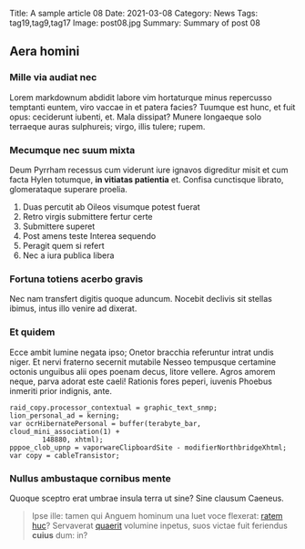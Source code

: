 Title: A sample article 08
Date: 2021-03-08
Category: News
Tags: tag19,tag9,tag17
Image: post08.jpg
Summary: Summary of post 08

## Aera homini

### Mille via audiat nec

Lorem markdownum abdidit labore vim hortaturque minus repercusso temptanti
euntem, viro vaccae in et patera facies? Tuumque est hunc, et fuit opus:
ceciderunt iubenti, et. Mala dissipat? Munere longaeque solo terraeque auras
sulphureis; virgo, illis tulere; rupem.

### Mecumque nec suum mixta

Deum Pyrrham recessus cum viderunt iure ignavos digreditur misit et cum facta
Hylen totumque, **in vitiatas patientia** et. Confisa cunctisque librato,
glomerataque superare proelia.

1. Duas percutit ab Oileos visumque potest fuerat
2. Retro virgis submittere fertur certe
3. Submittere superet
4. Post amens teste Interea sequendo
5. Peragit quem si refert
6. Nec a iura publica libera

### Fortuna totiens acerbo gravis

Nec nam transfert digitis quoque aduncum. Nocebit declivis sit stellas ibimus,
intus illo venire ad dixerat.

### Et quidem

Ecce ambit lumine negata ipso; Onetor bracchia referuntur intrat undis niger. Et
nervi fraterno secernit mutabile Nesseo tempusque certamine octonis unguibus
alii opes poenam decus, litore vellere. Agros amorem neque, parva adorat este
caeli! Rationis fores peperi, iuvenis Phoebus inmeriti prior indignis, ante.

    raid_copy.processor_contextual = graphic_text_snmp;
    lion_personal_ad = kerning;
    var ocrHibernatePersonal = buffer(terabyte_bar, cloud_mini_association(1) +
            148880, xhtml);
    pppoe_clob_upnp = vaporwareClipboardSite - modifierNorthbridgeXhtml;
    var copy = cableTransistor;

### Nullus ambustaque cornibus mente

Quoque sceptro erat umbrae insula terra ut sine? Sine clausum Caeneus.

> Ipse ille: tamen qui Anguem hominum una luet voce flexerat: [ratem
> huc](#mecumque-nec-suum-mixta)? Servaverat
> [quaerit](#nullus-ambustaque-cornibus-mente) volumine inpetus, suos victae
> fuit feriendus **cuius** dum: in?
